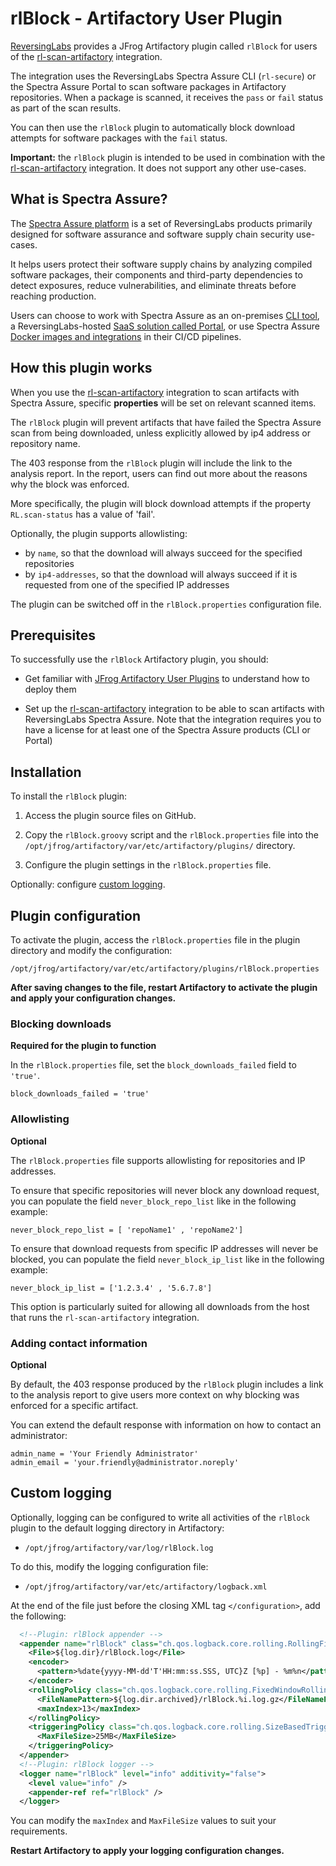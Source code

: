 # rlBlock - Artifactory User Plugin

[ReversingLabs](https://www.reversinglabs.com/) provides a JFrog Artifactory plugin called `rlBlock` for users of the [rl-scan-artifactory](https://pypi.org/project/rl-scan-artifactory/) integration.

The integration uses the ReversingLabs Spectra Assure CLI (`rl-secure`) or the Spectra Assure Portal to scan software packages in Artifactory repositories.
When a package is scanned, it receives the `pass` or `fail` status as part of the scan results.

You can then use the `rlBlock` plugin to automatically block download attempts for software packages with the `fail` status.

**Important:** the `rlBlock` plugin is intended to be used in combination with the [rl-scan-artifactory](https://pypi.org/project/rl-scan-artifactory/) integration. It does not support any other use-cases.


## What is Spectra Assure?

The [Spectra Assure platform](https://www.reversinglabs.com/products/software-supply-chain-security)
is a set of ReversingLabs products primarily designed for software assurance and software supply chain security use-cases.

It helps users protect their software supply chains by analyzing compiled software packages,
their components and third-party dependencies to detect exposures, reduce vulnerabilities, and eliminate threats before reaching production.

Users can choose to work with Spectra Assure as an on-premises [CLI tool](https://docs.secure.software/cli/),
a ReversingLabs-hosted [SaaS solution called Portal](https://docs.secure.software/portal/),
or use Spectra Assure [Docker images and integrations](https://docs.secure.software/integrations) in their CI/CD pipelines.


## How this plugin works

When you use the [rl-scan-artifactory](https://pypi.org/project/rl-scan-artifactory/) integration to scan artifacts with Spectra Assure, specific **properties** will be set on relevant scanned items.

The `rlBlock` plugin will prevent artifacts that have failed the Spectra Assure scan from being downloaded, unless explicitly allowed by ip4 address or repository name.

The 403 response from the `rlBlock` plugin will include the link to the analysis report. 
In the report, users can find out more about the reasons why the block was enforced.

More specifically, the plugin will block download attempts if the property `RL.scan-status` has a value of 'fail'.

Optionally, the plugin supports allowlisting:

- by `name`, so that the download will always succeed for the specified repositories
- by `ip4-addresses`, so that the download will always succeed if it is requested from one of the specified IP addresses

The plugin can be switched off in the `rlBlock.properties` configuration file.


## Prerequisites

To successfully use the `rlBlock` Artifactory plugin, you should:

- Get familiar with [JFrog Artifactory User Plugins](https://jfrog.com/help/r/jfrog-integrations-documentation/user-plugins) to understand how to deploy them

- Set up the [rl-scan-artifactory](https://pypi.org/project/rl-scan-artifactory/) integration to be able to scan artifacts with ReversingLabs Spectra Assure. Note that the integration requires you to have a license for at least one of the Spectra Assure products (CLI or Portal)


## Installation

To install the `rlBlock` plugin:

1. Access the plugin source files on GitHub.

2. Copy the `rlBlock.groovy` script and the `rlBlock.properties` file into the `/opt/jfrog/artifactory/var/etc/artifactory/plugins/` directory.

3. Configure the plugin settings in the `rlBlock.properties` file.

Optionally: configure [custom logging](#custom-logging).


## Plugin configuration

To activate the plugin, access the `rlBlock.properties` file in the plugin directory and modify the configuration:

```
/opt/jfrog/artifactory/var/etc/artifactory/plugins/rlBlock.properties
```

**After saving changes to the file, restart Artifactory to activate the plugin and apply your configuration changes.**


### Blocking downloads

**Required for the plugin to function**

In the `rlBlock.properties` file, set the `block_downloads_failed` field to `'true'`.

```
block_downloads_failed = 'true'
```


### Allowlisting

**Optional**

The `rlBlock.properties` file supports allowlisting for repositories and IP addresses.

To ensure that specific repositories will never block any download request, you can populate the field `never_block_repo_list` like in the following example:

```
never_block_repo_list = [ 'repoName1' , 'repoName2']
```

To ensure that download requests from specific IP addresses will never be blocked, you can populate the field `never_block_ip_list` like in the following example:

```
never_block_ip_list = ['1.2.3.4' , '5.6.7.8']
```

This option is particularly suited for allowing all downloads from the host that runs the `rl-scan-artifactory` integration.


### Adding contact information

**Optional**

By default, the 403 response produced by the `rlBlock` plugin includes a link to the analysis report to give users more context on why blocking was enforced for a specific artifact.

You can extend the default response with information on how to contact an administrator:

```
admin_name = 'Your Friendly Administrator'
admin_email = 'your.friendly@administrator.noreply'
```


## Custom logging

Optionally, logging can be configured to write all activities of the `rlBlock` plugin to the default logging directory in Artifactory:

- `/opt/jfrog/artifactory/var/log/rlBlock.log`

To do this, modify the logging configuration file:

- `/opt/jfrog/artifactory/var/etc/artifactory/logback.xml`

At the end of the file just before the closing XML tag `</configuration>`, add the following:

```xml
  <!--Plugin: rlBlock appender -->
  <appender name="rlBlock" class="ch.qos.logback.core.rolling.RollingFileAppender">
    <File>${log.dir}/rlBlock.log</File>
    <encoder>
      <pattern>%date{yyyy-MM-dd'T'HH:mm:ss.SSS, UTC}Z [%p] - %m%n</pattern>
    </encoder>
    <rollingPolicy class="ch.qos.logback.core.rolling.FixedWindowRollingPolicy">
      <FileNamePattern>${log.dir.archived}/rlBlock.%i.log.gz</FileNamePattern>
      <maxIndex>13</maxIndex>
    </rollingPolicy>
    <triggeringPolicy class="ch.qos.logback.core.rolling.SizeBasedTriggeringPolicy">
      <MaxFileSize>25MB</MaxFileSize>
    </triggeringPolicy>
  </appender>
  <!--Plugin: rlBlock logger -->
  <logger name="rlBlock" level="info" additivity="false">
    <level value="info" />
    <appender-ref ref="rlBlock" />
  </logger>
```

You can modify the `maxIndex` and `MaxFileSize` values to suit your requirements.

**Restart Artifactory to apply your logging configuration changes.**
